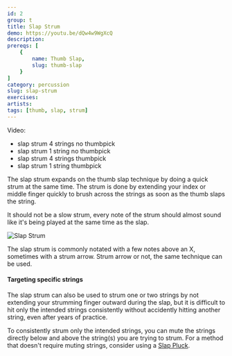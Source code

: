 ```yaml
---
id: 2
group: t
title: Slap Strum
demo: https://youtu.be/dQw4w9WgXcQ
description:
prereqs: [
    {
        name: Thumb Slap,
        slug: thumb-slap
    }
]
category: percussion
slug: slap-strum
exercises:
artists: 
tags: [thumb, slap, strum]
---
```


Video: 
- slap strum 4 strings no thumbpick
- slap strum 1 string no thumbpick
- slap strum 4 strings thumbpick
- slap strum 1 string thumbpick

The slap strum expands on the thumb slap technique by doing a quick strum at the same time. The strum is done by extending your index or middle finger quickly to brush across the strings as soon as the thumb slaps the string.

It should not be a slow strum, every note of the strum should almost sound like it's being played at the same time as the slap.

![Slap Strum]()

The slap strum is commonly notated with a few notes above an X, sometimes with a strum arrow. Strum arrow or not, the same technique can be used.

#### Targeting specific strings

The slap strum can also be used to strum one or two strings by not extending your strumming finger outward during the slap, but it is difficult to hit only the intended strings consistently without accidently hitting another string, even after years of practice. 

To consistently strum only the intended strings, you can <span class="tt" data-tip="stop from ringing">mute</span> the strings directly below and above the string(s) you are trying to strum. For a method that doesn't require muting strings, consider using a [Slap Pluck](slap-pluck).